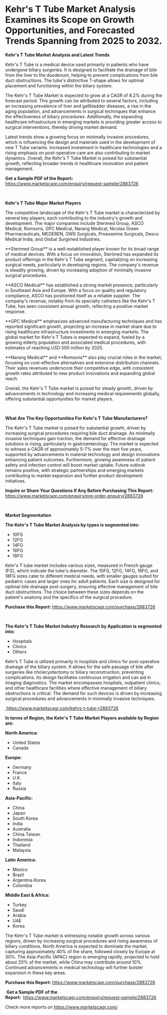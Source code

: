 <p><h1>Kehr's T Tube Market Analysis Examines its Scope on Growth Opportunities, and Forecasted Trends Spanning from 2025 to 2032.</h1></p><p><strong>Kehr's T Tube Market Analysis and Latest Trends</strong></p>
<p><p>Kehr's T Tube is a medical device used primarily in patients who have undergone biliary surgeries. It is designed to facilitate the drainage of bile from the liver to the duodenum, helping to prevent complications from bile duct obstructions. The tube's distinctive T-shape allows for optimal placement and functioning within the biliary system.</p><p>The Kehr's T Tube Market is expected to grow at a CAGR of 8.2% during the forecast period. This growth can be attributed to several factors, including an increasing prevalence of liver and gallbladder diseases, a rise in the aging population, and advancements in surgical techniques that enhance the effectiveness of biliary procedures. Additionally, the expanding healthcare infrastructure in emerging markets is providing greater access to surgical interventions, thereby driving market demand.</p><p>Latest trends show a growing focus on minimally invasive procedures, which is influencing the design and materials used in the development of new T Tube variants. Increased investment in healthcare technologies and a rising emphasis on post-operative care are also contributing to market dynamics. Overall, the Kehr's T Tube Market is poised for substantial growth, reflecting broader trends in healthcare innovation and patient management.</p></p>
<p><strong>Get a Sample PDF of the Report:&nbsp;</strong> <a href="https://www.marketscagr.com/enquiry/request-sample/2883726?utm_campaign=2882&utm_medium=2&utm_source=Github&utm_content=ia&utm_term=13032025&utm_id=kehrs-t-tube">https://www.marketscagr.com/enquiry/request-sample/2883726</a></p>
<p>&nbsp;</p>
<p><strong>Kehr's T Tube Major Market Players</strong></p>
<p><p>The competitive landscape of the Kehr's T Tube market is characterized by several key players, each contributing to the industry's growth and development. The major companies include Sterimed Group, ASCO Medical, Romsons, GPC Medical, Narang Medical, Nicolas Green Pharmaceuticals, MEDEREN, GWS Surgicals, Proexamine Surgicals, Desco Medical India, and Global Surgimed Industries.</p><p>**Sterimed Group** is a well-established player known for its broad range of medical devices. With a focus on innovation, Sterimed has expanded its product offerings in the Kehr's T Tube segment, capitalizing on increasing surgical needs, particularly in developing regions. The company's revenue is steadily growing, driven by increasing adoption of minimally invasive surgical procedures.</p><p>**ASCO Medical** has established a strong market presence, particularly in Southeast Asia and Europe. With a focus on quality and regulatory compliance, ASCO has positioned itself as a reliable supplier. The company's revenue, notably from its specialty catheters like the Kehr's T Tube, has seen consistent annual growth, reflecting a positive market response.</p><p>**GPC Medical** emphasizes advanced manufacturing techniques and has reported significant growth, projecting an increase in market share due to rising healthcare infrastructure investments in emerging markets. The global market for Kehr's T Tubes is expected to expand, fueled by a growing elderly population and associated medical procedures, with estimates of reaching USD 500 million by 2025.</p><p>**Narang Medical** and **Romsons** also play crucial roles in the market, focusing on cost-effective alternatives and extensive distribution channels. Their sales revenues underscore their competitive edge, with consistent growth rates attributed to new product innovations and expanding global reach.</p><p>Overall, the Kehr's T Tube market is poised for steady growth, driven by advancements in technology and increasing medical requirements globally, offering substantial opportunities for market players.</p></p>
<p>&nbsp;</p>
<p><strong>What Are The Key Opportunities For Kehr's T Tube Manufacturers?</strong></p>
<p><p>The Kehr's T Tube market is poised for substantial growth, driven by increasing surgical procedures requiring bile duct drainage. As minimally invasive techniques gain traction, the demand for effective drainage solutions is rising, particularly in gastroenterology. The market is expected to witness a CAGR of approximately 5-7% over the next five years, supported by advancements in material technology and design innovations enhancing patient outcomes. Furthermore, growing awareness of patient safety and infection control will boost market uptake. Future outlook remains positive, with strategic partnerships and emerging markets contributing to market expansion and further product development initiatives.</p></p>
<p><strong>Inquire or Share Your Questions If Any Before Purchasing This Report:</strong> <a href="https://www.marketscagr.com/enquiry/pre-order-enquiry/2883726?utm_campaign=2882&utm_medium=2&utm_source=Github&utm_content=ia&utm_term=13032025&utm_id=kehrs-t-tube">https://www.marketscagr.com/enquiry/pre-order-enquiry/2883726</a></p>
<p>&nbsp;</p>
<p><strong>Market Segmentation</strong></p>
<p><strong>The Kehr's T Tube Market Analysis by types is segmented into:</strong></p>
<p><ul><li>10FG</li><li>12FG</li><li>14FG</li><li>16FG</li><li>18FG</li></ul></p>
<p><p>Kehr's T tube market includes various sizes, measured in French gauge (FG), which indicate the tube's diameter. The 10FG, 12FG, 14FG, 16FG, and 18FG sizes cater to different medical needs, with smaller gauges suited for pediatric cases and larger ones for adult patients. Each size is designed for optimal bile drainage post-surgery, ensuring effective management of bile duct obstructions. The choice between these sizes depends on the patient's anatomy and the specifics of the surgical procedure.</p></p>
<p><strong>Purchase this Report:&nbsp;</strong><a href="https://www.marketscagr.com/purchase/2883726?utm_campaign=2882&utm_medium=2&utm_source=Github&utm_content=ia&utm_term=13032025&utm_id=kehrs-t-tube">https://www.marketscagr.com/purchase/2883726</a></p>
<p>&nbsp;</p>
<p><strong>The Kehr's T Tube Market Industry Research by Application is segmented into:</strong></p>
<p><ul><li>Hospitals</li><li>Clinics</li><li>Others</li></ul></p>
<p><p>Kehr’s T Tube is utilized primarily in hospitals and clinics for post-operative drainage of the biliary system. It allows for the safe passage of bile after surgeries like cholecystectomy or biliary reconstruction, preventing complications. Its design facilitates continuous irrigation and can aid in imaging diagnostics. The market encompasses hospitals, outpatient clinics, and other healthcare facilities where effective management of biliary obstructions is critical. The demand for such devices is driven by increasing surgical procedures and advancements in minimally invasive techniques.</p></p>
<p><a href="https://www.marketscagr.com/kehrs-t-tube-r2883726?utm_campaign=2882&utm_medium=2&utm_source=Github&utm_content=ia&utm_term=13032025&utm_id=kehrs-t-tube">&nbsp;https://www.marketscagr.com/kehrs-t-tube-r2883726</a></p>
<p><strong>In terms of Region, the Kehr's T Tube Market Players available by Region are:</strong></p>
<p>
    <p> <strong> North America: </strong>
        <ul>
            <li>United States</li>
            <li>Canada</li>
        </ul>
        </p> 
    <p> <strong> Europe: </strong>
        <ul>
            <li>Germany</li>
            <li>France</li>
            <li>U.K.</li>
            <li>Italy</li>
            <li>Russia</li>
        </ul>
        </p> 
    <p> <strong> Asia-Pacific: </strong>
        <ul>
            <li>China</li>
            <li>Japan</li>
            <li>South Korea</li>
            <li>India</li>
            <li>Australia</li>
            <li>China Taiwan</li>
            <li>Indonesia</li>
            <li>Thailand</li>
            <li>Malaysia</li>
        </ul>
        </p> 
    <p> <strong> Latin America: </strong>
        <ul>
            <li>Mexico</li>
            <li>Brazil</li>
            <li>Argentina Korea</li>
            <li>Colombia</li>
        </ul>
        </p> 
    <p> <strong> Middle East & Africa: </strong>
        <ul>
            <li>Turkey</li>
            <li>Saudi</li>
            <li>Arabia</li>
            <li>UAE</li>
            <li>Korea</li>
        </ul>
    </p>
    </p>
<p><p>The Kehr's T Tube market is witnessing notable growth across various regions, driven by increasing surgical procedures and rising awareness of biliary conditions. North America is expected to dominate the market, capturing approximately 40% of the share, followed closely by Europe at 30%. The Asia-Pacific (APAC) region is emerging rapidly, projected to hold about 20% of the market, while China may contribute around 10%. Continued advancements in medical technology will further bolster expansion in these key areas.</p></p>
<p><strong>Purchase this Report: </strong><a href="https://www.marketscagr.com/purchase/2883726?utm_campaign=2882&utm_medium=2&utm_source=Github&utm_content=ia&utm_term=13032025&utm_id=kehrs-t-tube">https://www.marketscagr.com/purchase/2883726</a></p>
<p>&nbsp;<strong>Get a Sample PDF of the Report:&nbsp;&nbsp;</strong><a href="https://www.marketscagr.com/enquiry/request-sample/2883726?utm_campaign=2882&utm_medium=2&utm_source=Github&utm_content=ia&utm_term=13032025&utm_id=kehrs-t-tube">https://www.marketscagr.com/enquiry/request-sample/2883726</a></p>
<p><strong></strong></p>
<p>Check more reports on <a href="https://www.marketscagr.com/?utm_campaign=2882&utm_medium=2&utm_source=Github&utm_content=ia&utm_term=13032025&utm_id=kehrs-t-tube">https://www.marketscagr.com/</a></p>
